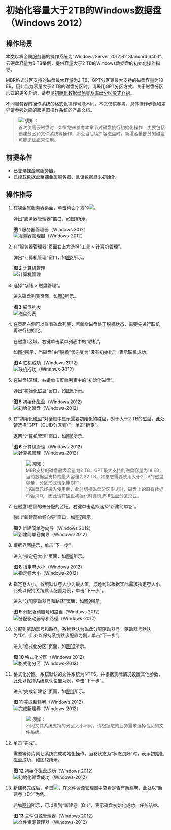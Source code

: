 # 初始化容量大于2TB的Windows数据盘（Windows 2012）<a name="bms_umn_0027"></a>

## 操作场景<a name="zh-cn_topic_0117871091_section29374781163839"></a>

本文以裸金属服务器的操作系统为“Windows Server 2012 R2 Standard 64bit”、云硬盘容量为3 TB举例，提供容量大于2 TB的Windows数据盘的初始化操作指导。

MBR格式分区支持的磁盘最大容量为2 TB，GPT分区表最大支持的磁盘容量为18 EB，因此当为容量大于2 TB的磁盘分区时，请采用GPT分区方式。关于磁盘分区形式的更多介绍，请参见[初始化数据盘场景及磁盘分区形式介绍](初始化数据盘场景及磁盘分区形式介绍.md)。

不同服务器的操作系统的格式化操作可能不同，本文仅供参考，具体操作步骤和差异请参考对应的服务器操作系统的产品文档。

>![](public_sys-resources/icon-notice.gif) **须知：**   
>首次使用云磁盘时，如果您未参考本章节对磁盘执行初始化操作，主要包括创建分区和文件系统等操作，那么当后续扩容磁盘时，新增容量部分的磁盘可能无法正常使用。  

## 前提条件<a name="zh-cn_topic_0084935709_section36737034185332"></a>

-   已登录裸金属服务器。
-   已挂载数据盘至裸金属服务器，且该数据盘未初始化。

## 操作指导<a name="zh-cn_topic_0117871091_section13092249411"></a>

1.  在裸金属服务器桌面，单击桌面下方的![](figures/zh-cn_image_0159902039.png)。

    弹出“服务器管理器”窗口，如[图1](#zh-cn_topic_0117871091_fig3291745102218)所示。

    **图 1**  服务器管理器（Windows 2012）<a name="zh-cn_topic_0117871091_fig3291745102218"></a>  
    ![](figures/服务器管理器（Windows-2012）.png "服务器管理器（Windows-2012）")

2.  在“服务器管理器”页面右上方选择“工具 \> 计算机管理”。

    弹出“计算机管理”窗口，如[图2](#zh-cn_topic_0117871091_fig11577433192617)所示。

    **图 2**  计算机管理<a name="zh-cn_topic_0117871091_fig11577433192617"></a>  
    ![](figures/计算机管理.png "计算机管理")

3.  选择“存储 \> 磁盘管理”。

    进入磁盘列表页面，如[图3](#zh-cn_topic_0117871091_fig11358119588)所示。

    **图 3**  磁盘列表<a name="zh-cn_topic_0117871091_fig11358119588"></a>  
    ![](figures/磁盘列表.png "磁盘列表")

4.  在页面右侧可以查看磁盘列表，若新增磁盘处于脱机状态，需要先进行联机，再进行初始化。

    在磁盘1区域，右键单击菜单列表中的“联机”。

    如[图4](#zh-cn_topic_0117871091_fig6384151112273)所示，当磁盘1由“脱机”状态变为“没有初始化”，表示联机成功。

    **图 4**  联机成功（Windows 2012）<a name="zh-cn_topic_0117871091_fig6384151112273"></a>  
    ![](figures/联机成功（Windows-2012）.png "联机成功（Windows-2012）")

5.  在磁盘1区域，右键单击菜单列表中的“初始化磁盘”。

    弹出“初始化磁盘”窗口，如[图5](#zh-cn_topic_0117871091_fig18619113093116)所示。

    **图 5**  初始化磁盘（Windows 2012）<a name="zh-cn_topic_0117871091_fig18619113093116"></a>  
    ![](figures/初始化磁盘（Windows-2012）.png "初始化磁盘（Windows-2012）")

6.  在“初始化磁盘”对话框中显示需要初始化的磁盘，对于大于2 TB的磁盘，此处请选择“GPT（GUID分区表）”，单击“确定”。

    返回“计算机管理”窗口，如[图6](#zh-cn_topic_0117871091_fig68332918241)所示。

    **图 6**  计算机管理（Windows 2012）<a name="zh-cn_topic_0117871091_fig68332918241"></a>  
    ![](figures/计算机管理（Windows-2012）.png "计算机管理（Windows-2012）")

    >![](public_sys-resources/icon-notice.gif) **须知：**   
    >MBR支持的磁盘最大容量为2 TB，GPT最大支持的磁盘容量为18 EB，当前数据盘支持的最大容量为32 TB，如果您需要使用大于2 TB的磁盘容量，分区形式请采用GPT。  
    >当磁盘已经投入使用后，此时切换磁盘分区形式时，磁盘上的原有数据将会清除，因此请在磁盘初始化时谨慎选择磁盘分区形式。  

7.  在磁盘1右侧的未分配的区域，右键单击选择选择“新建简单卷”。

    弹出“新建简单卷向导”窗口，如[图7](#zh-cn_topic_0117871091_fig19509202633615)所示。

    **图 7**  新建简单卷向导（Windows 2012）<a name="zh-cn_topic_0117871091_fig19509202633615"></a>  
    ![](figures/新建简单卷向导（Windows-2012）.png "新建简单卷向导（Windows-2012）")

8.  根据界面提示，单击“下一步”。

    进入“指定卷大小”页面，如[图8](#zh-cn_topic_0117871091_fig209619215384)所示。

    **图 8**  指定卷大小（Windows 2012）<a name="zh-cn_topic_0117871091_fig209619215384"></a>  
    ![](figures/指定卷大小（Windows-2012）.png "指定卷大小（Windows-2012）")

9.  指定卷大小，系统默认卷大小为最大值，您还可以根据实际需求指定卷大小，此处以保持系统默认配置为例，单击“下一步”。

    进入“分配驱动器号和路径”页面，如[图9](#zh-cn_topic_0117871091_fig631143204114)所示。

    **图 9**  分配驱动器号和路径（Windows 2012）<a name="zh-cn_topic_0117871091_fig631143204114"></a>  
    ![](figures/分配驱动器号和路径（Windows-2012）.png "分配驱动器号和路径（Windows-2012）")

10. 分配到驱动器号和路径，系统默认为磁盘分配驱动器号，驱动器号默认为“D”，此处以保持系统默认配置为例，单击“下一步”。

    进入“格式化分区”页面，如[图10](#zh-cn_topic_0117871091_fig1400313143015)所示。

    **图 10**  格式化分区（Windows 2012）<a name="zh-cn_topic_0117871091_fig1400313143015"></a>  
    ![](figures/格式化分区（Windows-2012）.png "格式化分区（Windows-2012）")

11. 格式化分区，系统默认的文件系统为NTFS，并根据实际情况设置其他参数，此处以保持系统默认设置为例，单击“下一步”。

    进入“完成新建卷”页面，如[图11](#zh-cn_topic_0117871091_fig380162213463)所示。

    **图 11**  完成新建卷（Windows 2012）<a name="zh-cn_topic_0117871091_fig380162213463"></a>  
    ![](figures/完成新建卷（Windows-2012）.png "完成新建卷（Windows-2012）")

    >![](public_sys-resources/icon-notice.gif) **须知：**   
    >不同文件系统支持的分区大小不同，请根据您的业务需求选择合适的文件系统。  

12. 单击“完成”。

    需要等待片刻让系统完成初始化操作，当卷状态为“状态良好”时，表示初始化磁盘成功，如[图12](#zh-cn_topic_0117871091_fig14464150329)所示。

    **图 12**  初始化磁盘成功（Windows 2012）<a name="zh-cn_topic_0117871091_fig14464150329"></a>  
    ![](figures/初始化磁盘成功（Windows-2012）.png "初始化磁盘成功（Windows-2012）")

13. 新建卷完成后，单击![](figures/zh-cn_image_0159902092.png)，在文件资源管理器中查看是否有新建卷，此处以“新建卷（D:）”为例。

    若如[图13](#zh-cn_topic_0117871091_fig4958111374510)所示，可以看到“新建卷（D:）”，表示磁盘初始化成功，任务结束。

    **图 13**  文件资源管理器（Windows 2012）<a name="zh-cn_topic_0117871091_fig4958111374510"></a>  
    ![](figures/文件资源管理器（Windows-2012）.png "文件资源管理器（Windows-2012）")


